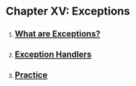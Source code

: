 # Chapter XV: Exceptions

1. [What are Exceptions?](WhatAreExceptions/notes.md)
    - 

2. [Exception Handlers](ExceptionHandlers/notes.md)
    - 

3. [Practice](Exercises/notes.md)
    - 